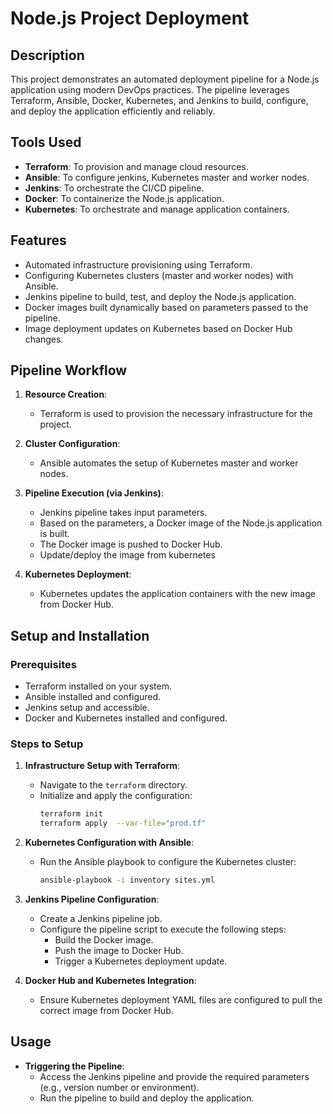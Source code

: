 # Node.js Project Deployment  

## Description  
This project demonstrates an automated deployment pipeline for a Node.js application using modern DevOps practices. The pipeline leverages Terraform, Ansible, Docker, Kubernetes, and Jenkins to build, configure, and deploy the application efficiently and reliably.  

## Tools Used  
- **Terraform**: To provision and manage cloud resources.  
- **Ansible**: To configure jenkins, Kubernetes master and worker nodes.  
- **Jenkins**: To orchestrate the CI/CD pipeline.  
- **Docker**: To containerize the Node.js application.  
- **Kubernetes**: To orchestrate and manage application containers.  

## Features  
- Automated infrastructure provisioning using Terraform.  
- Configuring Kubernetes clusters (master and worker nodes) with Ansible.  
- Jenkins pipeline to build, test, and deploy the Node.js application.  
- Docker images built dynamically based on parameters passed to the pipeline.  
- Image deployment updates on Kubernetes based on Docker Hub changes.  

## Pipeline Workflow  
1. **Resource Creation**:  
   - Terraform is used to provision the necessary infrastructure for the project.  

2. **Cluster Configuration**:  
   - Ansible automates the setup of Kubernetes master and worker nodes.  

3. **Pipeline Execution (via Jenkins)**:  
   - Jenkins pipeline takes input parameters.  
   - Based on the parameters, a Docker image of the Node.js application is built.  
   - The Docker image is pushed to Docker Hub. 
   - Update/deploy the image from kubernetes 

4. **Kubernetes Deployment**:  
   - Kubernetes updates the application containers with the new image from Docker Hub.  

## Setup and Installation  

### Prerequisites  
- Terraform installed on your system.  
- Ansible installed and configured.  
- Jenkins setup and accessible.  
- Docker and Kubernetes installed and configured.  

### Steps to Setup  
1. **Infrastructure Setup with Terraform**:  
   - Navigate to the `terraform` directory.  
   - Initialize and apply the configuration:  
     ```bash
     terraform init  
     terraform apply  --var-file="prod.tf"
     ```  

2. **Kubernetes Configuration with Ansible**:  
   - Run the Ansible playbook to configure the Kubernetes cluster:  
     ```bash
     ansible-playbook -i inventory sites.yml  
     ```  

3. **Jenkins Pipeline Configuration**:  
   - Create a Jenkins pipeline job.  
   - Configure the pipeline script to execute the following steps:  
     - Build the Docker image.  
     - Push the image to Docker Hub.  
     - Trigger a Kubernetes deployment update.  

4. **Docker Hub and Kubernetes Integration**:  
   - Ensure Kubernetes deployment YAML files are configured to pull the correct image from Docker Hub.  

## Usage  
- **Triggering the Pipeline**:  
  - Access the Jenkins pipeline and provide the required parameters (e.g., version number or environment).  
  - Run the pipeline to build and deploy the application.  
 

